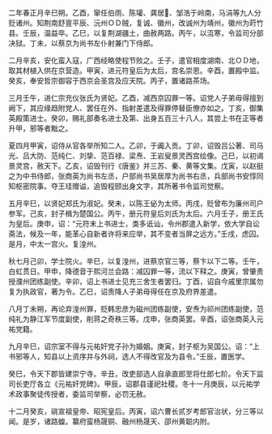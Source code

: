 二年春正月辛巳朔。乙酉，窜任伯雨、陈瓘、龚居、邹浩于岭南，马涓等九人分贬诸州。知荆南舒亶平辰、沅州ＯＤ贼，复诚、徽州，改诚州为靖州，徽州为莳竹县。壬辰，温益卒。乙巳，以复荆湖疆土，曲赦两路。丙午，以沍寒，令监司分部决狱。丁未，以蔡京为尚书左仆射兼门下侍郎。

二月辛亥，安化蛮入寇，广西经略使程节败之。壬子，遣官相度湖南、北ＯＤ地，取其材植入供在京营造。甲寅，进元符皇后为太后，宫名崇恩。辛酉，置殿中监。癸亥，奉安哲宗御容于西京会圣宫及应天院。丙子，置诸路茶场。

三月壬午，进仁宗充仪张氏为贤妃。乙酉，减西京囚罪一等。诏党人子弟毋得擅到阙下，其应缘趋附党人、罢任在外、指射差遣及得罪停替臣僚亦如之。丁亥，御集英殿策进士。癸卯，赐礼部奏名进士及第、出身五百三十八人，其尝上书在正等者升甲，邪等者黜之。

夏四月甲寅，诏侍从官各举所知二人。乙卯，于阗入贡。丁卯，诏毁吕公著、司马光、吕大防、范纯仁、刘挚、范百禄、梁焘、王岩叟景灵西宫绘像。己巳，以初谒景灵宫，赦天下。乙亥，诏毁刊行《唐鉴》并三苏、秦、黄等文集。戊寅，以赵挺之为中书侍郎，张商英为尚书左丞，户部尚书吴居厚为尚书右丞，兵部尚书安惇同知枢密院事。夺王珪赠谥，追毁程颐出身文字，其所著书令监司觉察。

五月辛巳，以贤妃郑氏为淑妃。癸未，以陈王佖为太师。丙戌，贬曾布为廉州司户参军。己亥，封子楫为楚国公。丙午，册元符皇后刘氏为太后。六月壬子，册王氏为皇后。庚申，诏：“元符末上书进士，类多诋讪，令州郡遣入新学，依大学自讼斋法，候及一年，能革心自新者许将来应举，其不变者当屏之远方。”壬戌，虑囚。是月，中太一宫火。复湟州。

秋七月己卯，学士院火。辛巳，以复湟州，进蔡京官三等，蔡卞以下二等。壬午，白虹贯日。甲申，降德音于熙河兰会路：减囚罪一等，流以下释之。庚寅，曾肇责授濮州团练副使。辛卯，诏上书进士见充三舍生者罢归。丁酉，诏自今戚里宗属勿复为执政官，著为令。乙巳，诏责降人子弟毋得任在京及府界差遣。

八月丁未朔，再论弃湟州罪，贬韩忠彦为磁州团练副使，安焘为祁州团练副使，范纯礼为静江军节度副使，削蒋之奇秩三等。戊申，张商英罢。辛酉，诏张商英入元祐党籍。

九月辛巳，诏宗室不得与元祐奸党子孙为婚姻。庚寅，封子枢为吴国公。诏：“上书邪等人，知县以上资序并与外祠，选人不得改官及为县令。”壬辰，置医学。

癸巳，令天下郡皆建崇宁寺。辛丑，改吏部选人自承直郎至将仕郎七阶。令天下监司长吏厅各立《元祐奸党碑》。甲辰，诏郡县谨祀社稷。冬十一月庚辰，以元祐学术政事聚徒传授者，委监司举察，必罚无赦。

十二月癸亥，祧宣祖皇帝、昭宪皇后。丙寅，诏六曹长贰岁考郎官治状，分三等以闻。是岁，诸路蝗。纂府蛮杨晟铜、融州杨晟天、邵州黄聪内附。